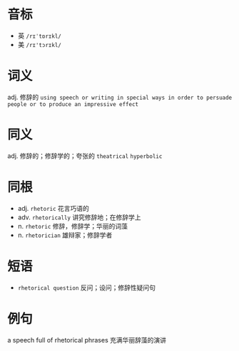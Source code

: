 # 音标

- 英 `/rɪˈtɒrɪkl/`
- 美 `/rɪ'tɔrɪkl/`

# 词义

adj. 修辞的
`using speech or writing in special ways in order to persuade people or to produce an impressive effect`

# 同义

adj. 修辞的；修辞学的；夸张的
`theatrical` `hyperbolic`

# 同根

- adj. `rhetoric` 花言巧语的
- adv. `rhetorically` 讲究修辞地；在修辞学上
- n. `rhetoric` 修辞，修辞学；华丽的词藻
- n. `rhetorician` 雄辩家；修辞学者

# 短语

- `rhetorical question` 反问；设问；修辞性疑问句

# 例句

a speech full of rhetorical phrases
充满华丽辞藻的演讲


